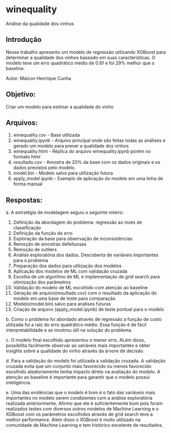 # winequality

Análise da qualidade dos vinhos

## Introdução

Nesse trabalho apresento um modelo de regressão utilizando XGBoost para determinar a qualidade dos vinhos baseado em suas  características. O modelo teve um erro quadrático médio de 0.61 e foi 29% melhor que o baseline.

Autor: Maicon Henrique Cunha

## Objetivo:

Criar um modelo para estimar a qualidade do vinho

## Arquivos:

1. winequality.csv - Base utilizada
2. winequality.ipynb - Arquivo principal onde são feitas todas as análises e gerado um modelo para prever a qualidade dos vinhos
3. winequality.html - Réplica do arquivo  winequality.ipynb porém no formato html
4. resultado.csv - Amostra de 20% da base com os dados originais e os dados previstos pelo modelo.
5. model.bin - Modelo salvo para utilização futura
6. apply_model.ipynb - Exemplo de aplicação do modelo em uma linha de forma manual

## Respostas:

a. A estratégia de modelagem seguiu o seguinte roteiro:

  1. Definição da abordagem do problema: regressão ao invés de classificação 
  2. Definição da função de erro
  3. Exploração da base para observação de inconsistências
  4. Remoção de amostras defeituosas
  5. Remoção de outliers
  6. Análise exploratória dos dados. Descoberta de variáveis importantes para o problema
  7. Preparação dos dados para utilização dos modelos
  8. Aplicação dos modelos de ML com validação cruzada
  9. Escolha de um algoritmo de ML e implementação de grid search para otimização dos parâmetros
  10. Validação do modelo de ML escolhido com atenção ao baseline
  11. Geração de arquivo(resultado.csv) com o resultado da aplicação do modelo em uma base de teste para comparação
  12. Modelo(model.bin) salvo para análises futuras
  13. Criação de arquivo (apply_model.ipynb) de teste pontual para o modelo

b. Como o problema foi abordado através de regressão a função de custo utilizada foi a raiz do erro quadrático médio. Essa função é de fácil interpretabilidade e se mostrou útil na solução do problema.

c. O modelo final escolhido apresentou o menor erro. ALém disso, possibilita facilmente observar as variáveis mais importantes e obter insights sobre a qualidade do vinho através da árvore de decisão.

d. Para a validação do modelo foi utilizada a validação cruzada. A validação cruzada evita que um conjunto mais favorecido ou menos favorecido escolhido aleatoriamente tenha impacto direto na avaliação do modelo. A atenção ao baseline é importante para garantir que o modelo possui inteligência.

e. Uma das evidências que o modelo é bom é o fato das variáveis mais importantes no modelo serem condizentes com a análise exploratória realizada anteriormente. Afirmo que ele é suficientemente bom pois foram realizados testes com diversos outros modelos de Machine Learning e o XGBoost com os parâmetros escolhidos através de grid search teve a melhor performance. Além disso o XGBoost é muito utilizado na comunidade de Machine Learning e tem histórico excelente de resultados.
